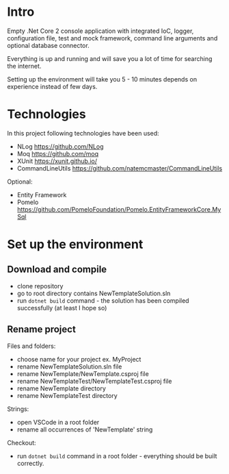 # Intro

Empty .Net Core 2 console application with integrated IoC, logger, configuration file, test and mock framework, command line arguments and optional database connector.

Everything is up and running and will save you a lot of time for searching the internet.

Setting up the environment will take you 5 - 10 minutes depends on experience instead of few days.

# Technologies

In this project following technologies have been used:

- NLog https://github.com/NLog
- Moq https://github.com/moq
- XUnit https://xunit.github.io/
- CommandLineUtils https://github.com/natemcmaster/CommandLineUtils

Optional:
- Entity Framework
- Pomelo https://github.com/PomeloFoundation/Pomelo.EntityFrameworkCore.MySql

# Set up the environment

## Download and compile

- clone repository
- go to root directory contains NewTemplateSolution.sln
- run `dotnet build` command - the solution has been compiled successfully (at least I hope so)

## Rename project

Files and folders:

- choose name for your project ex. MyProject
- rename NewTemplateSolution.sln file
- rename NewTemplate/NewTemplate.csproj file
- rename NewTemplateTest/NewTemplateTest.csproj file
- rename NewTemplate directory
- rename NewTemplateTest directory

Strings:

- open VSCode in a root folder
- rename all occurrences of 'NewTemplate' string

Checkout:

- run `dotnet build` command in a root folder - everything should be built correctly.

